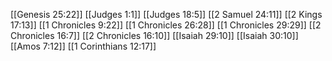 [[Genesis 25:22]]
[[Judges 1:1]]
[[Judges 18:5]]
[[2 Samuel 24:11]]
[[2 Kings 17:13]]
[[1 Chronicles 9:22]]
[[1 Chronicles 26:28]]
[[1 Chronicles 29:29]]
[[2 Chronicles 16:7]]
[[2 Chronicles 16:10]]
[[Isaiah 29:10]]
[[Isaiah 30:10]]
[[Amos 7:12]]
[[1 Corinthians 12:17]]
